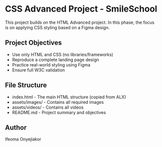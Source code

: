 # CSS Advanced Project - SmileSchool

This project builds on the HTML Advanced project. In this phase, the focus is on applying CSS styling based on a Figma design.

## Project Objectives
- Use only HTML and CSS (no libraries/frameworks)
- Reproduce a complete landing page design
- Practice real-world styling using Figma
- Ensure full W3C validation

## File Structure
- index.html - The main HTML structure (copied from ALX)
- assets/images/ - Contains all required images
- assets/videos/ - Contains all videos
- README.md - Project summary and objectives

## Author
Ifeoma Onyejiakor